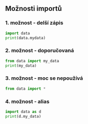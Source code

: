## Možnosti importů

### 1. možnost - delší zápis
``` Python
import data
print(data.mydata)
```

### 2. možnost - doporučovaná
``` Python
from data import my_data
print(my_data)
```

### 3. možnost - moc se nepoužívá
``` Python
from data import *
```

### 4. možnost - alias
``` Python
import data as d
print(d.my_data)
```